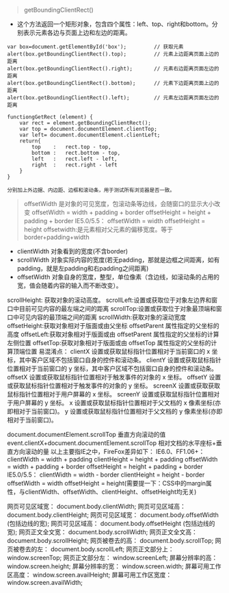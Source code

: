> getBoundingClientRect()
- 这个方法返回一个矩形对象，包含四个属性：left、top、right和bottom。分别表示元素各边与页面上边和左边的距离。

```
var box=document.getElementById('box');         // 获取元素
alert(box.getBoundingClientRect().top);         // 元素上边距离页面上边的距离
alert(box.getBoundingClientRect().right);       // 元素右边距离页面左边的距离
alert(box.getBoundingClientRect().bottom);      // 元素下边距离页面上边的距离
alert(box.getBoundingClientRect().left);        // 元素左边距离页面左边的距离

functiongGetRect (element) {
    var rect = element.getBoundingClientRect();
    var top = document.documentElement.clientTop;
    var left= document.documentElement.clientLeft;
    return{
        top    :   rect.top - top,
        bottom :   rect.bottom - top,
        left   :   rect.left - left,
        right  :   rect.right - left
    }
}

分别加上外边据、内边距、边框和滚动条，用于测试所有浏览器是否一致。
```
> offsetWidth 是对象的可见宽度，包滚动条等边线，会随窗口的显示大小改变 
offsetWidth = width + padding + border
offsetHeight = height + padding + border
IE5.0/5.5：
offsetWidth = width
offsetHeight = height
offsetwidth:是元素相对父元素的偏移宽度。等于border+padding+width

- clientWidth 对象看到的宽度(不含border)
- scrollWidth 对象实际内容的宽度(若无padding，那就是边框之间距离，如有padding，就是左padding和右padding之间距离)
- offsetWidth 对象自身的宽度，整型，单位像素（含边线，如滚动条的占用的宽，值会随着内容的输入而不断改变）。

scrollHeight: 获取对象的滚动高度。
scrollLeft:设置或获取位于对象左边界和窗口中目前可见内容的最左端之间的距离
scrollTop:设置或获取位于对象最顶端和窗口中可见内容的最顶端之间的距离
scrollWidth:获取对象的滚动宽度
offsetHeight:获取对象相对于版面或由父坐标 offsetParent 属性指定的父坐标的高度
offsetLeft:获取对象相对于版面或由 offsetParent 属性指定的父坐标的计算左侧位置
offsetTop:获取对象相对于版面或由 offsetTop 属性指定的父坐标的计算顶端位置
易混淆点：
clientX 设置或获取鼠标指针位置相对于当前窗口的 x 坐标，其中客户区域不包括窗口自身的控件和滚动条。 
clientY 设置或获取鼠标指针位置相对于当前窗口的 y 坐标，其中客户区域不包括窗口自身的控件和滚动条。 
offsetX 设置或获取鼠标指针位置相对于触发事件的对象的 x 坐标。 
offsetY 设置或获取鼠标指针位置相对于触发事件的对象的 y 坐标。 
screenX 设置或获取获取鼠标指针位置相对于用户屏幕的 x 坐标。 
screenY 设置或获取鼠标指针位置相对于用户屏幕的 y 坐标。 
x 设置或获取鼠标指针位置相对于父文档的 x 像素坐标(亦即相对于当前窗口)。 
y 设置或获取鼠标指针位置相对于父文档的 y 像素坐标(亦即相对于当前窗口)。

document.documentElement.scrollTop 垂直方向滚动的值
event.clientX+document.documentElement.scrollTop 相对文档的水平座标+垂直方向滚动的量
以上主要指IE之中，FireFox差异如下：
IE6.0、FF1.06+：
clientWidth = width + padding
clientHeight = height + padding
offsetWidth = width + padding + border
offsetHeight = height + padding + border
IE5.0/5.5：
clientWidth = width - border
clientHeight = height - border
offsetWidth = width
offsetHeight = height(需要提一下：CSS中的margin属性，与clientWidth、offsetWidth、clientHeight、offsetHeight均无关)


网页可见区域宽： document.body.clientWidth;
网页可见区域高： document.body.clientHeight;
网页可见区域宽： document.body.offsetWidth (包括边线的宽);
网页可见区域高： document.body.offsetHeight (包括边线的宽);
网页正文全文宽： document.body.scrollWidth;
网页正文全文高： document.body.scrollHeight;
网页被卷去的高： document.body.scrollTop;
网页被卷去的左： document.body.scrollLeft;
网页正文部分上： window.screenTop;
网页正文部分左： window.screenLeft;
屏幕分辨率的高： window.screen.height;
屏幕分辨率的宽： window.screen.width;
屏幕可用工作区高度： window.screen.availHeight;
屏幕可用工作区宽度：window.screen.availWidth;